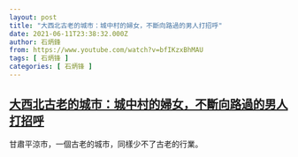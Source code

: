 ```yaml
---
layout: post
title: "大西北古老的城市：城中村的婦女，不斷向路過的男人打招呼"
date: 2021-06-11T23:38:32.000Z
author: 石炳鋒
from: https://www.youtube.com/watch?v=bfIKzxBhMAU
tags: [ 石炳锋 ]
categories: [ 石炳锋 ]
---
```

<!--1623454712000-->
[大西北古老的城市：城中村的婦女，不斷向路過的男人打招呼](https://www.youtube.com/watch?v=bfIKzxBhMAU)
------

<div>
甘肅平涼市，一個古老的城市，同樣少不了古老的行業。
</div>
